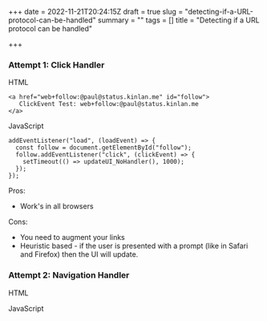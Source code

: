 +++
date = 2022-11-21T20:24:15Z
draft = true
slug = "detecting-if-a-URL-protocol-can-be-handled"
summary = ""
tags = []
title = "Detecting if a URL protocol can be handled"

+++
### Attempt 1: Click Handler

HTML

    <a href="web+follow:@paul@status.kinlan.me" id="follow">
       ClickEvent Test: web+follow:@paul@status.kinlan.me
    </a>

JavaScript

    addEventListener("load", (loadEvent) => {
      const follow = document.getElementById("follow");
      follow.addEventListener("click", (clickEvent) => {
        setTimeout(() => updateUI_NoHandler(), 1000);
      });
    });
   
Pros:

* Work's in all browsers

Cons: 

* You need to augment your links
* Heuristic based - if the user is presented with a prompt (like in Safari and Firefox) then the UI will update.

### Attempt 2: Navigation Handler

HTML

JavaScript